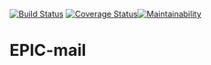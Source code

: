 
   [![Build Status](https://travis-ci.org/Ramadhan0/EPIC-mail.svg?branch=develop)](https://travis-ci.org/Ramadhan0/EPIC-mail) [![Coverage Status](https://coveralls.io/repos/github/Ramadhan0/EPIC-mail/badge.svg?branch=develop)](https://coveralls.io/github/Ramadhan0/EPIC-mail?branch=develop)[![Maintainability](https://api.codeclimate.com/v1/badges/efe251283a6174aec29c/maintainability)](https://codeclimate.com/github/Ramadhan0/EPIC-mail/maintainability)

# EPIC-mail

